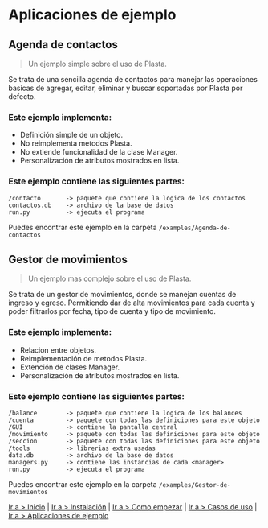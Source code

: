 
# Aplicaciones de ejemplo

## Agenda de contactos

> Un ejemplo simple sobre el uso de Plasta.

Se trata de una sencilla agenda de contactos para manejar las operaciones basicas de
agregar, editar, eliminar y buscar soportadas por Plasta por defecto.

### Este ejemplo implementa:

- Definición simple de un objeto.
- No reimplementa metodos Plasta.
- No extiende funcionalidad de la clase Manager.
- Personalización de atributos mostrados en lista.

### Este ejemplo contiene las siguientes partes:

	/contacto       -> paquete que contiene la logica de los contactos
	contactos.db    -> archivo de la base de datos
	run.py          -> ejecuta el programa

Puedes encontrar este ejemplo en la carpeta `/examples/Agenda-de-contactos`

## Gestor de movimientos

> Un ejemplo mas complejo sobre el uso de Plasta.

Se trata de un gestor de movimientos, donde se manejan cuentas de ingreso
y egreso. Permitiendo dar de alta movimientos para cada cuenta y poder
filtrarlos por fecha, tipo de cuenta y tipo de movimiento.

### Este ejemplo implementa:

- Relacion entre objetos.
- Reimplementación de metodos Plasta.
- Extención de clases Manager.
- Personalización de atributos mostrados en lista.

### Este ejemplo contiene las siguientes partes:

	/balance        -> paquete que contiene la logica de los balances
	/cuenta         -> paquete con todas las definiciones para este objeto
	/GUI            -> contiene la pantalla central
	/movimiento     -> paquete con todas las definiciones para este objeto
	/seccion        -> paquete con todas las definiciones para este objeto
	/tools          -> librerias extra usadas
	data.db         -> archivo de la base de datos
	managers.py     -> contiene las instancias de cada <manager>
	run.py          -> ejecuta el programa

Puedes encontrar este ejemplo en la carpeta `/examples/Gestor-de-movimientos`



[Ir a > Inicio](https://github.com/informaticameg/Plasta/blob/master/doc/es/index.md) | [Ir a > Instalación](https://github.com/informaticameg/Plasta/blob/master/doc/es/install.md) | [Ir a > Como empezar](https://github.com/informaticameg/Plasta/blob/master/doc/es/getting_started.md) | [Ir a > Casos de uso](https://github.com/informaticameg/plasta/blob/master/doc/es/uses_cases.md) | [Ir a > Aplicaciones de ejemplo](https://github.com/informaticameg/plasta/blob/master/doc/es/example_apps.md)
